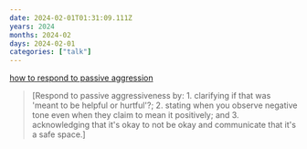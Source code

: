 ```yaml
---
date: 2024-02-01T01:31:09.111Z
years: 2024
months: 2024-02
days: 2024-02-01
categories: ["talk"]
---
```

[how to respond to passive aggression](https://www.instagram.com/reel/C2yJOv9MqeS/)

> [Respond to passive aggressiveness by: 1. clarifying if that was 'meant to be helpful or hurtful'?; 2. stating when you observe negative tone even when they claim to mean it positively; and 3. acknowledging that it's okay to not be okay and communicate that it's a safe space.]
